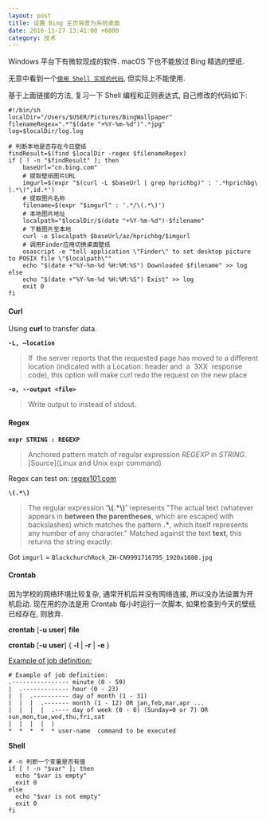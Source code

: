 ```yaml
---
layout: post
title: 设置 Bing 主页背景为系统桌面
date: 2016-11-27 13:41:00 +0800
category: 技术
---
```

Windows 平台下有微软现成的软件.
macOS 下也不能放过 Bing 精选的壁纸.

无意中看到一个[`使用 Shell 实现的代码`][Mac OS X自动下载切换桌面壁纸], 但实际上不能使用.

基于上面链接的方法, 复习一下 Shell 编程和正则表达式, 自己修改的代码如下:

```Shell
#!/bin/sh
localDir="/Users/$USER/Pictures/BingWallpaper"
filenameRegex=".*"$(date "+%Y-%m-%d")".*jpg"
log=$localDir/log.log

# 判断本地是否存在今日壁纸
findResult=$(find $localDir -regex $filenameRegex)
if [ ! -n "$findResult" ]; then
    baseUrl="cn.bing.com"
    # 提取壁纸图片URL
    imgurl=$(expr "$(curl -L $baseUrl | grep hprichbg)" : '.*hprichbg\(.*\)",id.*')
    # 提取图片名称
    filename=$(expr "$imgurl" : '.*/\(.*\)')
    # 本地图片地址
    localpath="$localDir/$(date "+%Y-%m-%d")-$filename"
    # 下载图片至本地
    curl -o $localpath $baseUrl/az/hprichbg/$imgurl
    # 调用Finder应用切换桌面壁纸
    osascript -e "tell application \"Finder\" to set desktop picture to POSIX file \"$localpath\""
    echo "$(date +"%Y-%m-%d %H:%M:%S") Downloaded $filename" >> log
else
    echo "$(date +"%Y-%m-%d %H:%M:%S") Exist" >> log
    exit 0
fi
```

#### Curl

Using **curl** to transfer data.

**`-L, —location`**

> If  the server reports that the requested page has moved to a different location (indicated with a Location: header and  a  3XX  response code), this option will make curl redo the request on the new place

**`-o, --output <file>`**

> Write output to <file> instead of stdout.

#### Regex

**`expr STRING : REGEXP`**

> Anchored pattern match of regular expression *REGEXP* in *STRING*. [Source](Linux and Unix expr command)

Regex can test on: [regex101.com][Regex101]

**`\(.*\)`**

> The regular expression **'\\(.*\\)'** represents "The actual text (whatever appears in **between the parentheses**, which are escaped with backslashes) which matches the pattern **.\***, which itself represents any number of any character." Matched against the text **text**, this returns the string exactly:

Got `imgurl` = `BlackchurchRock_ZH-CN9991716795_1920x1080.jpg`

#### Crontab

因为学校的网络环境比较复杂, 通常开机后并没有网络连接, 所以没办法设置为开机启动. 现在用的办法是用 Crontab 每小时运行一次脚本, 如果检查到今天的壁纸已经存在, 则放弃.

**crontab** [**-u** **user**] **file**

**crontab** [**-u** **user**] { **-l** | **-r** | **-e** }

[Example of job definition:][What are the runtime permissions of a cron job?]

```shell
# Example of job definition:
.---------------- minute (0 - 59)
|  .------------- hour (0 - 23)
|  |  .---------- day of month (1 - 31)
|  |  |  .------- month (1 - 12) OR jan,feb,mar,apr ...
|  |  |  |  .---- day of week (0 - 6) (Sunday=0 or 7) OR sun,mon,tue,wed,thu,fri,sat
|  |  |  |  |
*  *  *  *  * user-name  command to be executed
```

**Shell**

```shell
# -n 判断一个变量是否有值
if [ ! -n "$var" ]; then
  echo "$var is empty"
  exit 0
else
  echo "$var is not empty"
  exit 0
fi
```


[Mac OS X自动下载切换桌面壁纸]:http://www.cnblogs.com/feiqihang/p/5076573.html
[curl网站开发指南]:http://www.ruanyifeng.com/blog/2011/09/curl.html
[Linux and Unix expr command]:http://www.computerhope.com/unix/uexpr.htm
[Regex101]:https://regex101.com
[What are the runtime permissions of a cron job?]:http://unix.stackexchange.com/questions/81805/what-are-the-runtime-permissions-of-a-cron-job
[How to Display (List) All Jobs in Cron / Crontab]:https://www.liquidweb.com/kb/how-to-display-list-all-jobs-in-cron-crontab/
